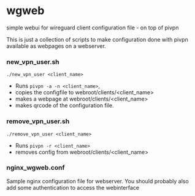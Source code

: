 # wgweb
simple webui for wireguard client configuration file - on top of pivpn

This is just a collection of scripts to make configuration done with pivpn available as webpages on a webserver.

### new_vpn_user.sh
`./new_vpn_user <client_name>`
* Runs `pivpn -a -n <client_name>`, 
* copies the configfile to webroot/clients/<client_name>
* makes a webpage at webroot/clients/<client_name>
* makes qrcode of the configuration file.
### remove_vpn_user.sh
`./remove_vpn_user <client_name>`
* Runs `pivpn -r <client_name>`
* removes config from webroot/clients/<client_name>
### nginx_wgweb.conf
Sample nginx configuration file for webserver.
You should probably also add some authentication to access the webinterface

